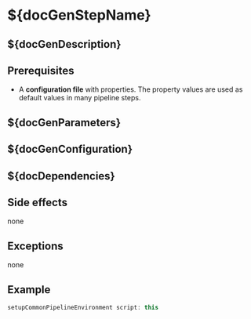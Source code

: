 # ${docGenStepName}

## ${docGenDescription}

## Prerequisites

* A **configuration file** with properties. The property values are used as default values in many pipeline steps.

## ${docGenParameters}

## ${docGenConfiguration}

## ${docDependencies}

## Side effects

none

## Exceptions

none

## Example

```groovy
setupCommonPipelineEnvironment script: this
```
